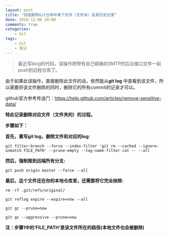 ```yaml
---
layout: post
title: "彻底删除Git仓库中某个文件（文件夹）及其历史记录"
date: 2018-12-06 20:00
comments: true
categories:
 	- Git
tags: 
	- Git
	- 笔记
---
```


> 最近写blog的代码，误操作把带有自己邮箱的SMTP的后台接口文件一起push到远程仓库了。

<!-- more -->

由于如果此误操作，直接删除此文件的话，依然能从**git log** 中查看到该文件，所以需要将该文件删除的同时，删除它的所有commit的记录才可以。

github官方参考传送门：https://help.github.com/articles/remove-sensitive-data/

**特此记录删除对应文件（文件夹的）的过程。** 

**步骤如下：**

**首先，重写git log，删除文件和对应的log:**
```
git filter-branch --force --index-filter 'git rm --cached --ignore-unmatch FILE_PATH' --prune-empty --tag-name-filter cat -- --all
```
**然后，强制推到远端所有分支:**
```
git push origin master --force --all

```

**最后，这个文件还在你的本地仓库里，还需要将它完全抹除:**
```
rm -rf .git/refs/original/

git reflog expire --expire=now --all

git gc --prune=now

git gc --aggressive --prune=now

```
**注：步骤1中的‘FILE_PATH’是该文件所在的路径(本地文件也会被删除)**
